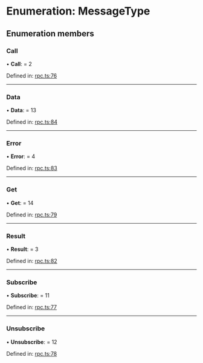 # Enumeration: MessageType

## Enumeration members

### Call

• **Call**: = 2

Defined in: [rpc.ts:76](https://github.com/vasyas/typescript-rpc/blob/a0baed0/packages/core/src/rpc.ts#L76)

___

### Data

• **Data**: = 13

Defined in: [rpc.ts:84](https://github.com/vasyas/typescript-rpc/blob/a0baed0/packages/core/src/rpc.ts#L84)

___

### Error

• **Error**: = 4

Defined in: [rpc.ts:83](https://github.com/vasyas/typescript-rpc/blob/a0baed0/packages/core/src/rpc.ts#L83)

___

### Get

• **Get**: = 14

Defined in: [rpc.ts:79](https://github.com/vasyas/typescript-rpc/blob/a0baed0/packages/core/src/rpc.ts#L79)

___

### Result

• **Result**: = 3

Defined in: [rpc.ts:82](https://github.com/vasyas/typescript-rpc/blob/a0baed0/packages/core/src/rpc.ts#L82)

___

### Subscribe

• **Subscribe**: = 11

Defined in: [rpc.ts:77](https://github.com/vasyas/typescript-rpc/blob/a0baed0/packages/core/src/rpc.ts#L77)

___

### Unsubscribe

• **Unsubscribe**: = 12

Defined in: [rpc.ts:78](https://github.com/vasyas/typescript-rpc/blob/a0baed0/packages/core/src/rpc.ts#L78)
